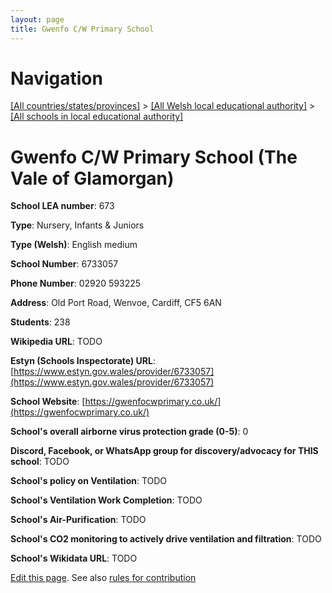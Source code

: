 ```yaml
---
layout: page
title: Gwenfo C/W Primary School
---
```

# Navigation

[[All countries/states/provinces]](../../..) > [[All Welsh local educational authority]](../..) > [[All schools in local educational authority]](..)

# Gwenfo C/W Primary School (The Vale of Glamorgan)

**School LEA number**: 673

**Type**: Nursery, Infants & Juniors

**Type (Welsh)**: English medium

**School Number**: 6733057

**Phone Number**: 02920 593225

**Address**: Old Port Road, Wenvoe, Cardiff, CF5 6AN

**Students**: 238

**Wikipedia URL**: TODO

**Estyn (Schools Inspectorate) URL**: [https://www.estyn.gov.wales/provider/6733057](https://www.estyn.gov.wales/provider/6733057)

**School Website**: [https://gwenfocwprimary.co.uk/](https://gwenfocwprimary.co.uk/)

**School's overall airborne virus protection grade (0-5)**: 0

**Discord, Facebook, or WhatsApp group for discovery/advocacy for THIS school**: TODO

**School's policy on Ventilation**: TODO

**School's Ventilation Work Completion**: TODO

**School's Air-Purification**: TODO

**School's CO2 monitoring to actively drive ventilation and filtration**: TODO

**School's Wikidata URL**: TODO




[Edit this page](https://github.com/VentilationProject/Wales/edit/prif/./The_Vale_of_Glamorgan/Gwenfo_C_W_Primary_School.md). See also [rules for contribution](../../../contribution-rules/)
